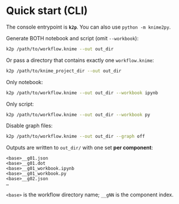 # Quick start (CLI)

The console entrypoint is **`k2p`**. You can also use `python -m knime2py`.

Generate BOTH notebook and script (omit `--workbook`):
```bash
k2p /path/to/workflow.knime --out out_dir
```

Or pass a directory that contains exactly one `workflow.knime`:

```bash
k2p /path/to/knime_project_dir --out out_dir
```

Only notebook:

```bash
k2p /path/to/workflow.knime --out out_dir --workbook ipynb
```

Only script:

```bash
k2p /path/to/workflow.knime --out out_dir --workbook py
```

Disable graph files:

```bash
k2p /path/to/workflow.knime --out out_dir --graph off
```

Outputs are written to `out_dir/` with one set **per component**:

```
<base>__g01.json
<base>__g01.dot
<base>__g01_workbook.ipynb
<base>__g01_workbook.py
<base>__g02.json
…
```

`<base>` is the workflow directory name; `__gNN` is the component index.
